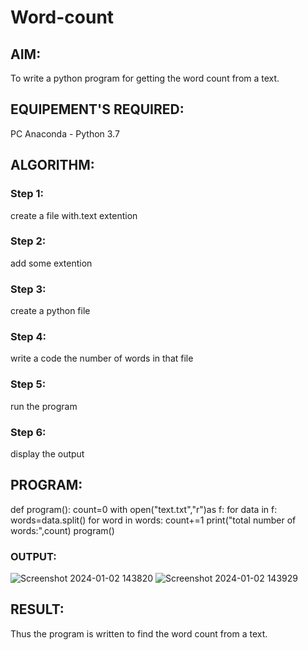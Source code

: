 # Word-count
## AIM:
To write a python program for getting the word count from a text.
## EQUIPEMENT'S REQUIRED: 
PC
Anaconda - Python 3.7
## ALGORITHM: 
### Step 1:
create a file with.text extention
### Step 2: 
add some extention
### Step 3: 
create a python file
### Step 4:  
write a code the number of words in that file
### Step 5: 
run the program
### Step 6: 
display the output
## PROGRAM:
def program():
    count=0
    with open("text.txt","r")as f:
        for data in f:
            words=data.split()
            for word in words:
                count+=1
    print("total number of words:",count)
 program()
### OUTPUT:
![Screenshot 2024-01-02 143820](https://github.com/Harishragaventhira/Word-count/assets/145548269/02537ae3-464a-48a8-bf21-cfd0e8c4622e)
![Screenshot 2024-01-02 143929](https://github.com/Harishragaventhira/Word-count/assets/145548269/68b0fc7f-f66b-409c-ba89-1360657f7c90)
## RESULT:
Thus the program is written to find the word count from a text.
